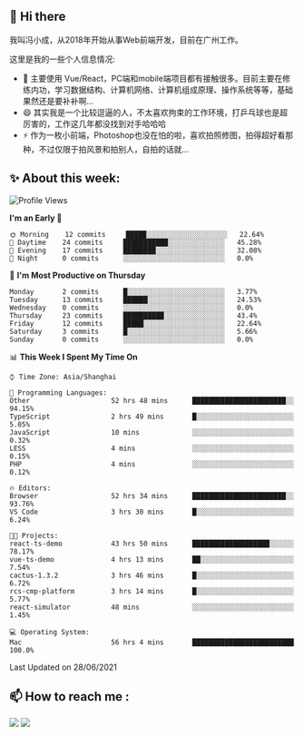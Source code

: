 ## 👋 Hi there

我叫冯小成，从2018年开始从事Web前端开发，目前在广州工作。

这里是我的一些个人信息情况:

- 🌱 主要使用 Vue/React，PC端和mobile端项目都有接触很多。目前主要在修练内功，学习数据结构、计算机网络、计算机组成原理、操作系统等等，基础果然还是要补补啊...
- 😄 其实我是一个比较逗逼的人，不太喜欢拘束的工作环境，打乒乓球也是超厉害的，工作这几年都没找到对手哈哈哈
- ⚡ 作为一枚小前端，Photoshop也没在怕的啦，喜欢拍照修图，拍得超好看那种，不过仅限于拍风景和拍别人，自拍的话就...

<!--![](https://github-readme-stats.vercel.app/api?username=fxpixels&theme=graywhite&hide_border=true)
![](https://github-readme-stats.vercel.app/api/top-langs/?username=fxpixels&hide_border=true&layout=compact)
-->
<!--
<img src="https://github-readme-stats.vercel.app/api?username=fxpixels&theme=graywhite&hide_border=true" width="500" alt=""/>
<img src="https://github-readme-stats.vercel.app/api/top-langs/?username=fxpixels&hide_border=true&layout=compact" width="300" alt=""/>
-->
## ✨ About this week:
<!--START_SECTION:waka-->
![Profile Views](http://img.shields.io/badge/Profile%20Views-2-blue)

**I'm an Early 🐤** 

```text
🌞 Morning    12 commits     █████░░░░░░░░░░░░░░░░░░░░   22.64% 
🌆 Daytime    24 commits     ███████████░░░░░░░░░░░░░░   45.28% 
🌃 Evening    17 commits     ████████░░░░░░░░░░░░░░░░░   32.08% 
🌙 Night      0 commits      ░░░░░░░░░░░░░░░░░░░░░░░░░   0.0%

```
📅 **I'm Most Productive on Thursday** 

```text
Monday       2 commits      █░░░░░░░░░░░░░░░░░░░░░░░░   3.77% 
Tuesday      13 commits     ██████░░░░░░░░░░░░░░░░░░░   24.53% 
Wednesday    0 commits      ░░░░░░░░░░░░░░░░░░░░░░░░░   0.0% 
Thursday     23 commits     ██████████░░░░░░░░░░░░░░░   43.4% 
Friday       12 commits     █████░░░░░░░░░░░░░░░░░░░░   22.64% 
Saturday     3 commits      █░░░░░░░░░░░░░░░░░░░░░░░░   5.66% 
Sunday       0 commits      ░░░░░░░░░░░░░░░░░░░░░░░░░   0.0%

```


📊 **This Week I Spent My Time On** 

```text
⌚︎ Time Zone: Asia/Shanghai

💬 Programming Languages: 
Other                    52 hrs 48 mins      ███████████████████████░░   94.15% 
TypeScript               2 hrs 49 mins       █░░░░░░░░░░░░░░░░░░░░░░░░   5.05% 
JavaScript               10 mins             ░░░░░░░░░░░░░░░░░░░░░░░░░   0.32% 
LESS                     4 mins              ░░░░░░░░░░░░░░░░░░░░░░░░░   0.15% 
PHP                      4 mins              ░░░░░░░░░░░░░░░░░░░░░░░░░   0.12%

🔥 Editors: 
Browser                  52 hrs 34 mins      ███████████████████████░░   93.76% 
VS Code                  3 hrs 30 mins       █░░░░░░░░░░░░░░░░░░░░░░░░   6.24%

🐱‍💻 Projects: 
react-ts-demo            43 hrs 50 mins      ███████████████████░░░░░░   78.17% 
vue-ts-demo              4 hrs 13 mins       ██░░░░░░░░░░░░░░░░░░░░░░░   7.54% 
cactus-1.3.2             3 hrs 46 mins       █░░░░░░░░░░░░░░░░░░░░░░░░   6.72% 
rcs-cmp-platform         3 hrs 14 mins       █░░░░░░░░░░░░░░░░░░░░░░░░   5.77% 
react-simulator          48 mins             ░░░░░░░░░░░░░░░░░░░░░░░░░   1.45%

💻 Operating System: 
Mac                      56 hrs 4 mins       █████████████████████████   100.0%

```


 Last Updated on 28/06/2021
<!--END_SECTION:waka-->

## :mailbox: How to reach me : 

[<img src="https://img.icons8.com/bubbles/50/000000/gmail.png"/>](mailto:iampcfox@gmail.com)
[<img target="_blank" src="https://img.icons8.com/bubbles/50/000000/github.png">](https://github.com/FxPixels)



<!-- ![Visitor Badge](https://visitor-badge.laobi.icu/badge?page_id=fxpixels) -->

<!--
**FxPixels/FxPixels** is a ✨ _special_ ✨ repository because its `README.md` (this file) appears on your GitHub profile.

Here are some ideas to get you started:

- 🔭 I’m currently working on ...
- 🌱 I’m currently learning ...
- 👯 I’m looking to collaborate on ...
- 🤔 I’m looking for help with ...
- 💬 Ask me about ...
- 📫 How to reach me: ...
- 😄 Pronouns: ...
- ⚡ Fun fact: ...
-->
